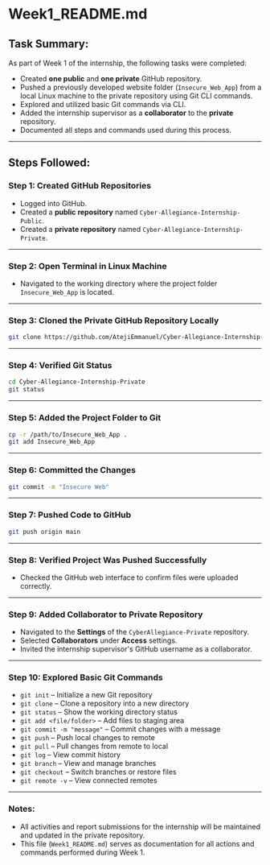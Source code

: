 
# Week1_README.md

## Task Summary:
As part of Week 1 of the internship, the following tasks were completed:

- Created **one public** and **one private** GitHub repository.
- Pushed a previously developed website folder (`Insecure_Web_App`) from a local Linux machine to the private repository using Git CLI commands.
- Explored and utilized basic Git commands via CLI.
- Added the internship supervisor as a **collaborator** to the **private** repository.
- Documented all steps and commands used during this process.

---

## Steps Followed:

### Step 1: Created GitHub Repositories

- Logged into GitHub.
- Created a **public repository** named `Cyber-Allegiance-Internship-Public`.
- Created a **private repository** named `Cyber-Allegiance-Internship-Private`.

---

### Step 2: Open Terminal in Linux Machine

- Navigated to the working directory where the project folder `Insecure_Web_App` is located.

---

### Step 3: Cloned the Private GitHub Repository Locally

```bash
git clone https://github.com/AtejiEmmanuel/Cyber-Allegiance-Internship-Private.git
```

---

### Step 4: Verified Git Status

```bash
cd Cyber-Allegiance-Internship-Private
git status
```

---

### Step 5: Added the Project Folder to Git

```bash
cp -r /path/to/Insecure_Web_App .
git add Insecure_Web_App
```

---

### Step 6: Committed the Changes

```bash
git commit -m "Insecure Web"
```

---

### Step 7: Pushed Code to GitHub

```bash
git push origin main
```

---

### Step 8: Verified Project Was Pushed Successfully

- Checked the GitHub web interface to confirm files were uploaded correctly.

---

### Step 9: Added Collaborator to Private Repository

- Navigated to the **Settings** of the `CyberAllegiance-Private` repository.
- Selected **Collaborators** under **Access** settings.
- Invited the internship supervisor's GitHub username as a collaborator.

---

### Step 10: Explored Basic Git Commands

- `git init` – Initialize a new Git repository
- `git clone` – Clone a repository into a new directory
- `git status` – Show the working directory status
- `git add <file/folder>` – Add files to staging area
- `git commit -m "message"` – Commit changes with a message
- `git push` – Push local changes to remote
- `git pull` – Pull changes from remote to local
- `git log` – View commit history
- `git branch` – View and manage branches
- `git checkout` – Switch branches or restore files
- `git remote -v` – View connected remotes

---

### Notes:

- All activities and report submissions for the internship will be maintained and updated in the private repository.
- This file (`Week1_README.md`) serves as documentation for all actions and commands performed during Week 1.


